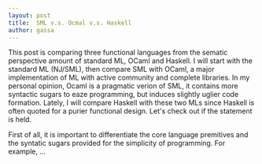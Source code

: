 ```yaml
---
layout: post
title:  SML v.s. Ocmal v.s. Haskell
author: gassa
---
```


This post is comparing three functional languages from the sematic perspective
amount of standard ML, OCaml and Haskell. I will start with the standard ML
(NJ/SML), then compare SML with OCaml, a major implementation of ML with active
community and complete libraries. In my personal opinion, Ocaml is a pragmatic
verion of SML, it contains more syntactic sugars to eaze programming, but
induces slightly uglier code formation. Lately, I will compare Haskell with
these two MLs since Haskell is often quoted for a purier functional design.
Let's check out if the statement is held.


First of all, it is important to differentiate the core language premitives and
the syntatic sugars provided for the simplicity of programming. For example,
...
